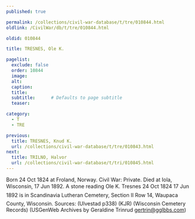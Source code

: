 ```yaml
---
published: true

permalink: /collections/civil-war-database/t/tre/010844.html
oldlink: /CivilWar/db/t/tre/010844.html

oldid: 010844

title: TRESNES, Ole K.

pagelist:
  exclude: false
  order: 10844
  image: 
  alt:
  caption:
  title:
  subtitle:      # Defaults to page subtitle
  teaser:

category: 
  - T 
  - TRE

previous:
  title: TRESNES, Knud K.
  url: /collections/civil-war-database/t/tre/010843.html  
next:
  title: TRILNO, Halvor
  url: /collections/civil-war-database/t/tri/010845.html   
---
```

Born 24 Oct 1824 at Froland, Norway. Civil War: Private. Died at Iola, Wisconsin, 17 Jun 1892. A stone reading &#147;Ole K. Tresnes 24 Oct 1824 &#150; 17 Jun 1892&#148; is in Scandinavia Lutheran Cemetery, Section II Row 14, Waupaca County, Wisconsin. Sources: (Ulvestad p338) (KJR) (Wisconsin Cemetery Records) (USGenWeb Archives by Geraldine Trinrud [gertrin@gglbbs.com](mailto:gertrin@gglbbs.com))